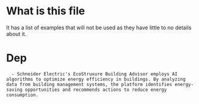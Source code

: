 # What is this file
It has a list of examples that will not be used as they have little to no details about it.

# Dep
```- **Energy Efficiency Optimization**:
  - Schneider Electric's EcoStruxure Building Advisor employs AI algorithms to optimize energy efficiency in buildings. By analyzing data from building management systems, the platform identifies energy-saving opportunities and recommends actions to reduce energy consumption.
```